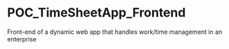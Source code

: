 # POC_TimeSheetApp_Frontend
Front-end of a dynamic web app that handles work/time management in an enterprise

